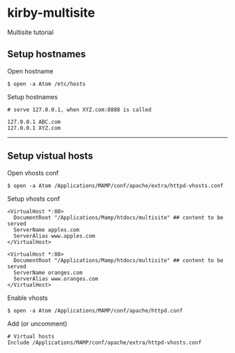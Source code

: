 # kirby-multisite

Multisite tutorial

## Setup hostnames

Open hostname

```shell
$ open -a Atom /etc/hosts
```

Setup hostnames

```
# serve 127.0.0.1, when XYZ.com:8888 is called

127.0.0.1 ABC.com
127.0.0.1 XYZ.com
```

***

## Setup vistual hosts

Open vhosts conf

```shell
$ open -a Atom /Applications/MAMP/conf/apache/extra/httpd-vhosts.conf
```

Setup vhosts conf

```
<VirtualHost *:80>
  DocumentRoot "/Applications/Mamp/htdocs/multisite" ## content to be served
  ServerName apples.com
  ServerAlias www.apples.com
</VirtualHost>

<VirtualHost *:80>
  DocumentRoot "/Applications/Mamp/htdocs/multisite" ## content to be served
  ServerName oranges.com
  ServerAlias www.oranges.com
</VirtualHost>
```

Enable vhosts

```
$ open -a Atom /Applications/MAMP/conf/apache/httpd.conf
```

Add (or uncomment)

```
# Virtual hosts
Include /Applications/MAMP/conf/apache/extra/httpd-vhosts.conf
```
